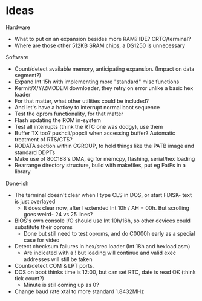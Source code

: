 Ideas
=====

Hardware
* What to put on an expansion besides more RAM? IDE? CRTC/terminal?
* Where are those other 512KB SRAM chips, a DS1250 is unnecessary

Software
* Count/detect available memory, anticipating expansion. (Impact on data segment?)
* Expand Int 15h with implementing more "standard" misc functions
* Kermit/X/Y/ZMODEM downloader, they retry on error unlike a basic hex loader
* For that matter, what other utilities could be included?
* And let's have a hotkey to interrupt normal boot sequence
* Test the oprom functionality, for that matter
* Flash updating the ROM in-system
* Test all interrupts (think the RTC one was dodgy), use them
* Buffer TX too? pushcli/popcli when accessing buffer? Automatic treatment of RTS/CTS?
* RODATA section within CGROUP, to hold things like the PATB image and standard DDPTs
* Make use of 80C188's DMA, eg for memcpy, flashing, serial/hex loading
* Rearrange directory structure, build with makefiles, put eg FatFs in a library

Done-ish
* The terminal doesn't clear when I type CLS in DOS, or start FDISK- text is just overlayed
  * It does clear now, after I extended Int 10h / AH = 00h. But scrolling goes weird- 24 vs 25 lines?
* BIOS's own console I/O should use Int 10h/16h, so other devices could substitute their oproms
  * Done but still need to test oproms, and do C0000h early as a special case for video
* Detect checksum failures in hex/srec loader (Int 18h and hexload.asm)
  * Are indicated with a ! but loading will continue and valid exec addresses will still be taken
* Count/detect COM & LPT ports.
* DOS on boot thinks time is 12:00, but can set RTC, date is read OK (think tick count?)
  * Minute is still coming up as 0?
* Change baud rate xtal to more standard 1.8432MHz
